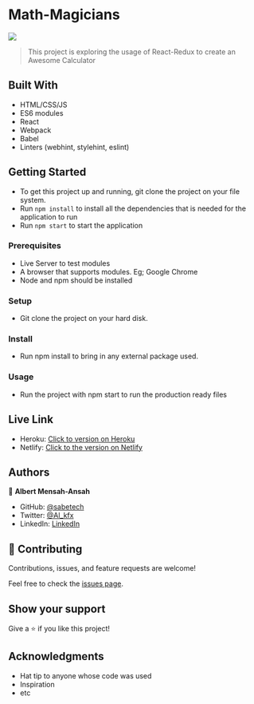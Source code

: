 # Math-Magicians

![](https://img.shields.io/badge/Microverse-blueviolet)

> This project is exploring the usage of React-Redux to create an Awesome Calculator

## Built With

- HTML/CSS/JS
- ES6 modules
- React
- Webpack
- Babel
- Linters (webhint, stylehint, eslint)

## Getting Started

- To get this project up and running, git clone the project on your file system.
- Run `npm install` to install all the dependencies that is needed for the application to run
- Run `npm start` to start the application

### Prerequisites

- Live Server to test modules
- A browser that supports modules. Eg; Google Chrome
- Node and npm should be installed

### Setup

- Git clone the project on your hard disk.

### Install

- Run npm install to bring in any external package used.

### Usage

- Run the project with npm start to run the production ready files

## Live Link
- Heroku: [Click to version on Heroku](https://math-magicians-sabetech.herokuapp.com)
- Netlify: [Click to the version on Netlify](https://calculator-al.netlify.app)

## Authors

👤 **Albert Mensah-Ansah**

- GitHub: [@sabetech](https://github.com/sabetech)
- Twitter: [@Al_kfx](https://twitter.com/Al_kfx)
- LinkedIn: [LinkedIn](https://linkedin.com/in/Albertkma)

## 🤝 Contributing

Contributions, issues, and feature requests are welcome!

Feel free to check the [issues page](../../issues/).

## Show your support

Give a ⭐️ if you like this project!

## Acknowledgments

- Hat tip to anyone whose code was used
- Inspiration
- etc

